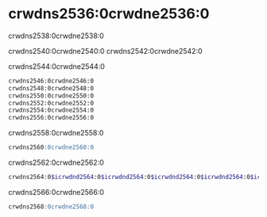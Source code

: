 # crwdns2536:0crwdne2536:0

crwdns2538:0crwdne2538:0

crwdns2540:0crwdne2540:0 crwdns2542:0crwdne2542:0

crwdns2544:0crwdne2544:0

```bash
crwdns2546:0crwdne2546:0
crwdns2548:0crwdne2548:0
crwdns2550:0crwdne2550:0
crwdns2552:0crwdne2552:0
crwdns2554:0crwdne2554:0
crwdns2556:0crwdne2556:0
```

crwdns2558:0crwdne2558:0

```sql
crwdns2560:0crwdne2560:0
```

crwdns2562:0crwdne2562:0

```bash
crwdns2564:0$icrwdnd2564:0$icrwdnd2564:0$icrwdnd2564:0$icrwdnd2564:0$icrwdnd2564:0$icrwdnd2564:0$icrwdnd2564:0$icrwdnd2564:0$icrwdnd2564:0$icrwdnd2564:0$icrwdnd2564:0$icrwdne2564:0
```

crwdns2566:0crwdne2566:0

```sql
crwdns2568:0crwdne2568:0
```